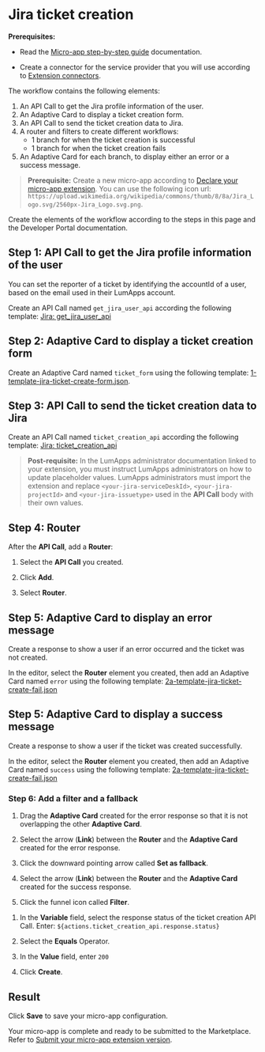 # Jira ticket creation

**Prerequisites:**

- Read the [Micro-app step-by-step guide](https://developer.lumapps.com/portal/documentation/micro-app-steps/micro_app_step_by_step.md) documentation.
    
- Create a connector for the service provider that you will use according to [Extension connectors](https://docs.lumapps.com/docs/admin-l43084339674928007extensions).

The workflow contains the following elements:
1. An API Call to get the Jira profile information of the user.
2. An Adaptive Card to display a ticket creation form.
3. An API Call to send the ticket creation data to Jira.
4. A router and filters to create different workflows:
    - 1 branch for when the ticket creation is successful
    - 1 branch for when the ticket creation fails
5. An Adaptive Card for each branch, to display either an error or a success message.

> **Prerequisite:** Create a new micro-app according to [Declare your micro-app extension](https://developer.lumapps.com/portal/documentation/micro-app-steps/declare-your-microapp-extension.md). You can use the following icon url: `https://upload.wikimedia.org/wikipedia/commons/thumb/8/8a/Jira_Logo.svg/2560px-Jira_Logo.svg.png`.

Create the elements of the workflow according to the steps in this page and the Developer Portal documentation.

## Step 1: API Call to get the Jira profile information of the user

You can set the reporter of a ticket by identifying the accountId of a user, based on the email used in their LumApps account.

Create an API Call named `get_jira_user_api` according the following template: [Jira: get_jira_user_api](https://documenter.getpostman.com/view/32450244/2sA3kYheXh)

## Step 2: Adaptive Card to display a ticket creation form

Create an Adaptive Card named `ticket_form` using the following template: [1-template-jira-ticket-create-form.json](1-template-jira-ticket-create-form.json).

<!-- Documentation to be added to create a first API Call to authenticate when using a connector with the "Basic" option, that will be available in the new connector UI?

GET https://${atlassian-domain}.atlassian.net/rest/api/3/user/search?query=${email}

To retrieve accountId
 -->

## Step 3: API Call to send the ticket creation data to Jira

Create an API Call named `ticket_creation_api` according the following template: [Jira: ticket_creation_api](https://documenter.getpostman.com/view/32450244/2sA3kYheXh)

> **Post-requisite:** In the LumApps administrator documentation linked to your extension, you must instruct LumApps administrators on how to update placeholder values. LumApps administrators must import the extension and replace `<your-jira-serviceDeskId>`, `<your-jira-projectId>` and `<your-jira-issuetype>` used in the **API Call** body with their own values.

## Step 4: Router

After the **API Call**, add a **Router**:

1. Select the **API Call** you created.

2. Click **Add**.

3. Select **Router**.

## Step 5: Adaptive Card to display an error message

Create a response to show a user if an error occurred and the ticket was not created.

In the editor, select the **Router** element you created, then add an Adaptive Card named `error` using the following template: [2a-template-jira-ticket-create-fail.json](2a-template-jira-ticket-create-fail.json)

## Step 5: Adaptive Card to display a success message

Create a response to show a user if the ticket was created successfully.

In the editor, select the **Router** element you created, then add an Adaptive Card named `success` using the following template: [2a-template-jira-ticket-create-fail.json](2a-template-jira-ticket-create-fail.json)

### Step 6: Add a filter and a fallback

1. Drag the **Adaptive Card** created for the error response so that it is not overlapping the other **Adaptive Card**.

2. Select the arrow (**Link**) between the **Router** and the **Adaptive Card** created for the error response.

3. Click the downward pointing arrow called **Set as fallback**.

4. Select the arrow (**Link**) between the **Router** and the **Adaptive Card** created for the success response.

5. Click the funnel icon called **Filter**.

<!-- I did not have a connector to test the micro-app, what variable and value would be used to identify a successful ticket creation? -->
1. In the **Variable** field, select the response status of the ticket creation API Call. Enter: `${actions.ticket_creation_api.response.status}`

2. Select the **Equals** Operator.

3. In the **Value** field, enter `200`

4. Click **Create**.

## Result

Click **Save** to save your micro-app configuration.

Your micro-app is complete and ready to be submitted to the Marketplace. Refer to [Submit your micro-app extension version](https://developer.lumapps.com/portal/documentation/micro-app-steps/submit-microapp.md).
